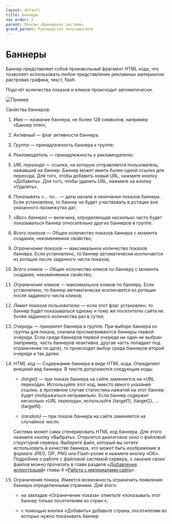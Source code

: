```yaml
---
layout: default
title: Баннеры
nav_order: 2
parent: Плагин «Баннерная система»
grand_parent: Руководство пользователя
---
```


# Баннеры

Баннер представляет собой произвольный фрагмент HTML кода, что позволяет использовать любое представление рекламных материалов: растровая графика, текст, flash.

Подсчёт количества показов и кликов происходит автоматически.

![Пример]({{site.baseurl}}/images/p-3.png)

Свойства баннеров:

1. *Имя* — название баннера, не более 128 символов, например «Баннер Intel»;

2. *Активный* — флаг активности баннера.

3. *Группа* — принадлежность баннера к группе;

4. *Рекламодатель* — принадлежность к рекламодателю;

5. *URL перехода* — ссылка, на которую отправляется пользователь, нажавший на баннер. Баннер может иметь более одной ссылки для перехода. Для того, чтобы добавить новый URL, нажмите кнопку «Добавить». Для того, чтобы удалить URL, нажмите на кнопку «Удалить».

6. *Показывать с… по…* — даты начала и окончания показов баннера. Если установлена, то баннер не будет участвовать в ротации вне указанного промежутка дат;

7. *«Вес» баннера* — величина, определяющая насколько часто будет показываться баннер относительно других баннеров в группе.

8. *Всего показов* — Общее количество показов баннера с момента создания, неизменяемое свойство;

9. *Ограничение показов* — максимальное количество показов баннера. Если установлено, то баннер автоматически исключается из ротации после заданного числа показов;

10. *Всего кликов* — Общее количество кликов по баннеру с момента создания, неизменяемое свойство;

11. *Ограничение кликов* — максимальное кликов по баннеру. Если установлено, то баннер автоматически исключается из ротации после заданного числа кликов;

12. *Лимит показов пользователю* — если этот флаг установлен, то баннер будет показываться одному и тому же посетителю сайта не более заданного количества раз в сутки;

13. *Очередь* — приоритет баннера в группе. При выборе баннера из группы для показа, сначала просматриваются баннеры первой очереди. Если среди баннеров первой очереди ни один не выбран (например, часть баннеров неактивна, другая часть попадает под ограничение по дате), то происходит выбор среди баннеров второй очереди и так далее.

14. *HTML код* — Содержание баннера в виде HTML кода. Определяет внешний вид баннера. В тексте допускаются следующие коды:

	* *{target}* — при показе баннера на сайте заменяется на «URL перехода». Используйте этот код, вместо явного указания ссылки, в противном случае статистика нажатий на этот баннер будет отображаться неправильно. Если баннер содержит несколько «URL перехода», используйте {target1}, {target2}, ... {targetN}.

	* *{random}* — при показе баннера на сайте заменяется на случайное число.

	Система может сама сгенерировать HTML код баннера. Для этого нажмите кнопку «Выбрать». Откроется диалоговое окно с файловой структурой сервера. Выберете файл, который вы хотите использовать в качестве баннера, это может быть изображение в формате JPEG, GIF, PNG или Flash-ролик и нажмите кнопку «OK». Подробнее о работе с файловой системой сервера, о закачке своих файлов можно прочитать в главе разделе «[Добавление иллюстраций]({{site.baseurl}}/docs/user-guide/content/vis-1.html)» главы 4 «[Работа с материалами сайта]({{site.baseurl}}/docs/user-guide/content)».

15. Ограничение показа. Имеется возможность ограничить появление баннера определенными странами. Для этого:

	* на закладке «Ограничение показа» отметьте «показывать этот баннер только посетителям из стран:»;

	* с помощью кнопки «Добавить» добавьте страны, посетителям из которых нужно показывать баннер.